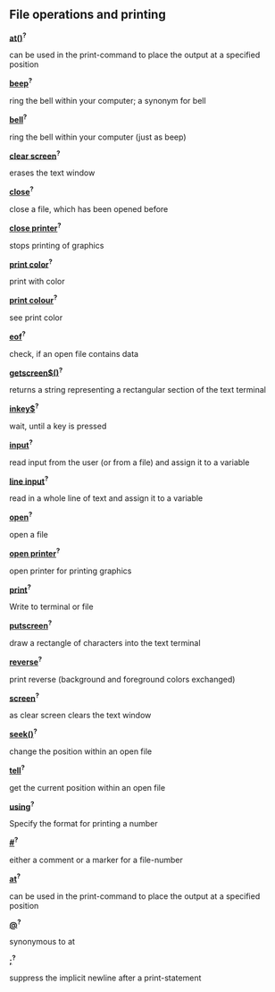 ## File operations and printing

[**at()**]()<sup>**?**</sup>

can be used in the print-command to place the output at a specified position

[**beep**]()<sup>**?**</sup>

ring the bell within your computer; a synonym for bell

[**bell**]()<sup>**?**</sup>

ring the bell within your computer (just as beep)

[**clear screen**]()<sup>**?**</sup>

erases the text window

[**close**]()<sup>**?**</sup>

close a file, which has been opened before

[**close printer**]()<sup>**?**</sup>

stops printing of graphics

[**print color**]()<sup>**?**</sup>

print with color

[**print colour**]()<sup>**?**</sup>

see print color

[**eof**]()<sup>**?**</sup>

check, if an open file contains data

[**getscreen$()**]()<sup>**?**</sup>

returns a string representing a rectangular section of the text terminal

[**inkey$**]()<sup>**?**</sup>

wait, until a key is pressed

[**input**]()<sup>**?**</sup>

read input from the user (or from a file) and assign it to a variable

[**line input**]()<sup>**?**</sup>

read in a whole line of text and assign it to a variable

[**open**]()<sup>**?**</sup>

open a file

[**open printer**]()<sup>**?**</sup>

open printer for printing graphics

[**print**]()<sup>**?**</sup>

Write to terminal or file

[**putscreen**]()<sup>**?**</sup>

draw a rectangle of characters into the text terminal

[**reverse**]()<sup>**?**</sup>

print reverse (background and foreground colors exchanged)

[**screen**]()<sup>**?**</sup>

as clear screen clears the text window

[**seek()**]()<sup>**?**</sup>

change the position within an open file

[**tell**]()<sup>**?**</sup>

get the current position within an open file

[**using**]()<sup>**?**</sup>

Specify the format for printing a number

[**\#**]()<sup>**?**</sup>

either a comment or a marker for a file-number

[**at**]()<sup>**?**</sup>

can be used in the print-command to place the output at a specified position

[**@**]()<sup>**?**</sup>

synonymous to at

[**;**]()<sup>**?**</sup>

suppress the implicit newline after a print-statement
